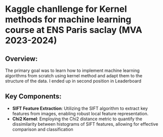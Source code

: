 
# Kaggle chanllenge for Kernel methods for machine learning course at ENS Paris saclay (MVA 2023-2024)

## Overview:
The primary goal was to learn how to implement machine learning algorithms from scratch using kernel method and adapt them to the structure of the data. I ended up in second position in Leaderboard

## Key Components:
- **SIFT Feature Extraction**: Utilizing the SIFT algorithm to extract key features from images, enabling robust local feature representation.
- **Chi2 Kernel**: Employing the Chi2 distance metric to quantify the dissimilarity between histograms of SIFT features, allowing for effective comparison and classification
